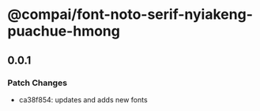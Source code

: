 # @compai/font-noto-serif-nyiakeng-puachue-hmong

## 0.0.1
### Patch Changes

- ca38f854: updates and adds new fonts
